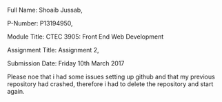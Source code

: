 Full Name: Shoaib Jussab,

P-Number: P13194950,

Module Title: CTEC 3905: Front End Web Development 

Assignment Title: Assignment 2, 

Submission Date: Friday 10th March 2017 

Please noe that i had some issues setting up github and that 
my previous repository had crashed, therefore i had to delete 
the repository and start again.
